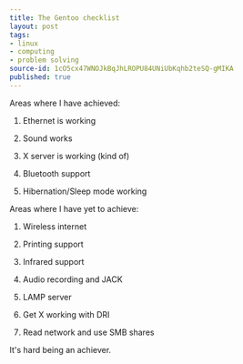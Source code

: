 ```yaml
---
title: The Gentoo checklist
layout: post
tags:
- linux
- computing
- problem solving
source-id: 1cO5cx47WNOJkBqJhLROPU84UNiUbKqhb2teSQ-gMIKA
published: true
---
```

Areas where I have achieved:

1. Ethernet is working

2. Sound works

3. X server is working (kind of)

4. Bluetooth support

5. Hibernation/Sleep mode working

Areas where I have yet to achieve:

1. Wireless internet

2. Printing support

3. Infrared support

4. Audio recording and JACK

5. LAMP server

6. Get X working with DRI

7. Read network and use SMB shares

It's hard being an achiever.

